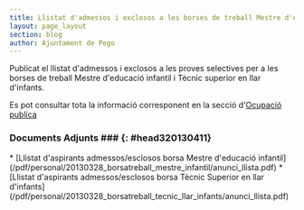 ```yaml
---
title: Llistat d'admessos i exclosos a les borses de treball Mestre d'educació infantil i Tècnic superior en llar d'infants
layout: page_layout
section: blog
author: Ajuntament de Pego
---
```

Publicat el llistat d'admessos i exclosos a les proves selectives per a les borses de treball Mestre d'educació infantil i Tècnic superior en llar d'infants.

Es pot consultar tota la informació corresponent en la secció d'[Ocupació publica](/serveis/ocupacio-publica.html)

### Documents Adjunts ### {: #head320130411}
<div class="pdf-list" markdown="1">
* [Llistat d'aspirants admessos/esclosos borsa Mestre d'educació infantil](/pdf/personal/20130328_borsatreball_mestre_infantil/anunci_llista.pdf)
* [Llistat d'aspirants admessos/esclosos borsa Tècnic Superior en llar d'infants](/pdf/personal/20130328_borsatreball_tecnic_llar_infants/anunci_llista.pdf)
</div>